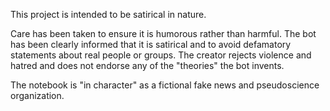 This project is intended to be satirical in nature. 

Care has been taken to ensure it is humorous rather than harmful. The bot has been clearly informed that it is satirical and to avoid defamatory statements about real people or groups. The creator rejects violence and hatred and does not endorse any of the "theories" the bot invents.

The notebook is "in character" as a fictional fake news and pseudoscience organization.
